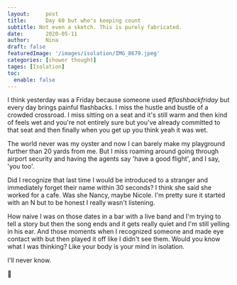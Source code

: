 ```yaml
---
layout:     post
title:      Day 60 but who's keeping count
subtitle: Not even a sketch. This is purely fabricated.
date:       2020-05-11
author:     Nina
draft: false
featuredImage: '/images/isolation/IMG_8679.jpeg'
categories: [shower thought]
tages: [Isolation]
toc:
  enable: false
---
```






<style type="text/css">
.container {
  max-width: 1200px;
  margin-left: auto;
  margin-right: auto;

  }
</style>






I think yesterday was a Friday because someone used _#flashbackfriday_ but every day brings painful flashbacks.  I miss the hustle and bustle of a crowded crossroad. I miss sitting on a seat and it's still warm and then kind of feels wet and you're not entirely sure but you've already committed to that seat and then finally when you get up you think yeah it was wet.

The world never was my oyster and now I can barely make my playground further than 20 yards from me. But I miss roaming around going through airport security and having the agents say 'have a good flight', and I say, 'you too'.   



Did I recognize that last time I would be introduced to a stranger and immediately forget their name within 30 seconds? I think she said she worked for a cafe. Was she Nancy, maybe Nicole. I'm pretty sure it started with an N but to be honest I really wasn't listening.

How naive I was on those dates in a bar with a live band and I'm trying to tell a story but then the song ends and it gets really quiet and I'm still yelling in his ear. And those moments when I recognized someone and made eye contact with but then played it off like I didn't see them.  Would you know what I was thinking? Like your body is your mind in isolation. 

I'll never know. 

🌈

